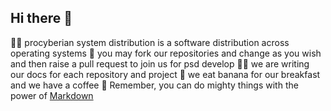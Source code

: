 ## Hi there 👋

🙋‍♀️ procyberian system distribution is a software distribution across operating systems
🌈 you may fork our repositories and change as you wish and then raise a pull request to join us for psd develop
👩‍💻 we are writing our docs for each repository and project
🍿 we eat banana for our breakfast and we have a coffee
🧙 Remember, you can do mighty things with the power of [Markdown](https://docs.github.com/github/writing-on-github/getting-started-with-writing-and-formatting-on-github/basic-writing-and-formatting-syntax)

